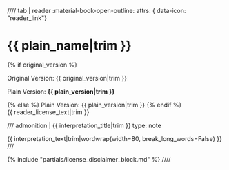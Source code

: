 //// tab | reader :material-book-open-outline:
    attrs: { data-icon: "reader_link"}

<div class="license-header">
<h1 class="license-title">{{ plain_name|trim }}</h1>
<div class="version-info">
{% if original_version %}
<p class=original_version>Original Version: {{ original_version|trim }}</p>
<p class=plain_version>Plain Version: <strong>{{ plain_version|trim }}</strong></p>
{% else %}
Plain Version: {{ plain_version|trim }}
{% endif %}
</div>
</div>
{{ reader_license_text|trim }}

/// admonition | {{ interpretation_title|trim }}
    type: note

{{  interpretation_text|trim|wordwrap(width=80, break_long_words=False) }}
///
<p class="license-divider"></p>
{% include "partials/license_disclaimer_block.md" %}
////
